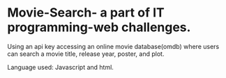# Movie-Search- a part of IT programming-web challenges.
Using an api key accessing an online movie database(omdb) where users can search a movie title, release year, poster, and plot.

Language used: Javascript and html.
